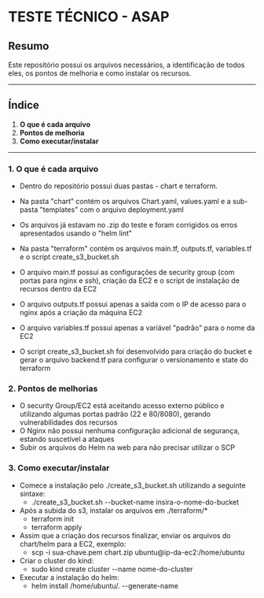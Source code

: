 # TESTE TÉCNICO - ASAP

## Resumo
Este repositório possui os arquivos necessários, a identificação de todos eles, os pontos de melhoria e como instalar os recursos.

---
## Índice
1. **O que é cada arquivo**
2. **Pontos de melhoria**
3. **Como executar/instalar**
---

### 1. O que é cada arquivo

- Dentro do repositório possui duas pastas - chart e terraform.
- Na pasta "chart" contém os arquivos Chart.yaml, values.yaml e a sub-pasta "templates" com o arquivo deployment.yaml
- Os arquivos já estavam no .zip do teste e foram corrigidos os erros apresentados usando o "helm lint"

- Na pasta "terraform" contém os arquivos main.tf, outputs.tf, variables.tf e o script create_s3_bucket.sh
- O arquivo main.tf possui as configurações de security group (com portas para nginx e ssh), criação da EC2 e o script de instalação de recursos dentro da EC2
- O arquivo outputs.tf possui apenas a saída com o IP de acesso para o nginx após a criação da máquina EC2
- O arquivo variables.tf possui apenas a variável "padrão" para o nome da EC2
- O script create_s3_bucket.sh foi desenvolvido para criação do bucket e gerar o arquivo backend.tf para configurar o versionamento e state do terraform

### 2. Pontos de melhorias
- O security Group/EC2 está aceitando acesso externo público e utilizando algumas portas padrão (22 e 80/8080), gerando vulnerabilidades dos recursos
- O Nginx não possui nenhuma configuração adicional de segurança, estando suscetível a ataques
- Subir os arquivos do Helm na web para não precisar utilizar o SCP

### 3. Como executar/instalar
- Comece a instalação pelo ./create_s3_bucket.sh utilizando a seguinte sintaxe:  
    - ./create_s3_bucket.sh --bucket-name insira-o-nome-do-bucket
- Após a subida do s3, instalar os arquivos em ./terraform/*
   - terraform init
   - terraform apply
- Assim que a criação dos recursos finalizar, enviar os arquivos do chart/helm para a EC2, exemplo: 
    - scp -i sua-chave.pem chart.zip ubuntu@ip-da-ec2:/home/ubuntu
- Criar o cluster do kind: 
    - sudo kind create cluster --name nome-do-cluster
- Executar a instalação do helm: 
    - helm install /home/ubuntu/. --generate-name
